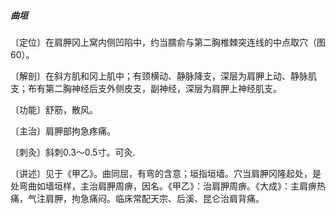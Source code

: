 ##### 曲垣

〔定位〕在肩胛冈上窝内侧凹陷中，约当臑俞与第二胸椎棘突连线的中点取穴（图60）。

〔解剖〕在斜方肌和冈上肌中；有颈横动、静脉降支，深层为肩胛上动、静脉肌支；布有第二胸神经后支外侧皮支，副神经，深层为肩胛上神经肌支。

〔功能〕舒筋，散风。

〔主治〕肩胛部拘急疼痛。

〔刺灸〕斜刺0.3～0.5寸。可灸.

〔讲述〕见于《甲乙》。曲同屈，有弯的含意；垣指垣墙。穴当肩胛冈隆起处，是处弯曲如墙垣样，主治肩胛周痹，因名。《甲乙》：治肩胛周痹。《大成》：主肩痹热痛，气注肩胛，拘急痛闷。临床常配天宗、后溪、昆仑治肩背痛。
